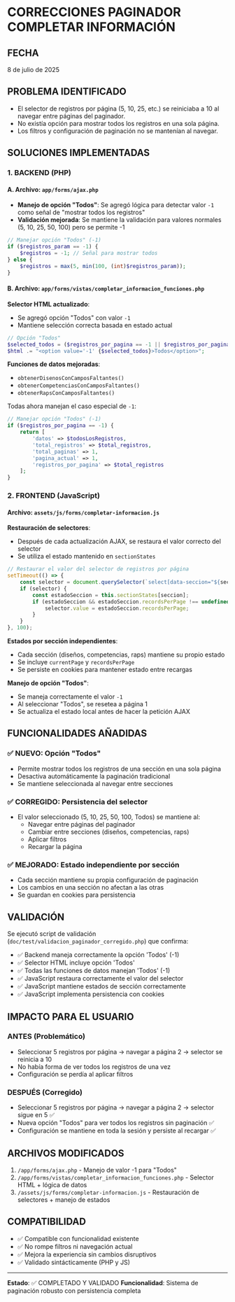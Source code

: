 # CORRECCIONES PAGINADOR COMPLETAR INFORMACIÓN

## FECHA
8 de julio de 2025

## PROBLEMA IDENTIFICADO
- El selector de registros por página (5, 10, 25, etc.) se reiniciaba a 10 al navegar entre páginas del paginador.
- No existía opción para mostrar todos los registros en una sola página.
- Los filtros y configuración de paginación no se mantenían al navegar.

## SOLUCIONES IMPLEMENTADAS

### 1. BACKEND (PHP)

#### A. Archivo: `app/forms/ajax.php`
- **Manejo de opción "Todos"**: Se agregó lógica para detectar valor `-1` como señal de "mostrar todos los registros"
- **Validación mejorada**: Se mantiene la validación para valores normales (5, 10, 25, 50, 100) pero se permite -1

```php
// Manejar opción "Todos" (-1)
if ($registros_param == -1) {
    $registros = -1; // Señal para mostrar todos
} else {
    $registros = max(5, min(100, (int)$registros_param));
}
```

#### B. Archivo: `app/forms/vistas/completar_informacion_funciones.php`

**Selector HTML actualizado**:
- Se agregó opción "Todos" con valor `-1`
- Mantiene selección correcta basada en estado actual

```php
// Opción "Todos" 
$selected_todos = ($registros_por_pagina == -1 || $registros_por_pagina >= 999) ? 'selected' : '';
$html .= "<option value='-1' {$selected_todos}>Todos</option>";
```

**Funciones de datos mejoradas**:
- `obtenerDisenosConCamposFaltantes()`
- `obtenerCompetenciasConCamposFaltantes()`
- `obtenerRapsConCamposFaltantes()`

Todas ahora manejan el caso especial de `-1`:

```php
// Manejar opción "Todos" (-1)
if ($registros_por_pagina == -1) {
    return [
        'datos' => $todosLosRegistros,
        'total_registros' => $total_registros,
        'total_paginas' => 1,
        'pagina_actual' => 1,
        'registros_por_pagina' => $total_registros
    ];
}
```

### 2. FRONTEND (JavaScript)

#### Archivo: `assets/js/forms/completar-informacion.js`

**Restauración de selectores**:
- Después de cada actualización AJAX, se restaura el valor correcto del selector
- Se utiliza el estado mantenido en `sectionStates`

```javascript
// Restaurar el valor del selector de registros por página
setTimeout(() => {
    const selector = document.querySelector(`select[data-seccion="${seccion}"].ajax-records-selector`);
    if (selector) {
        const estadoSeccion = this.sectionStates[seccion];
        if (estadoSeccion && estadoSeccion.recordsPerPage !== undefined) {
            selector.value = estadoSeccion.recordsPerPage;
        }
    }
}, 100);
```

**Estados por sección independientes**:
- Cada sección (diseños, competencias, raps) mantiene su propio estado
- Se incluye `currentPage` y `recordsPerPage`
- Se persiste en cookies para mantener estado entre recargas

**Manejo de opción "Todos"**:
- Se maneja correctamente el valor `-1`
- Al seleccionar "Todos", se resetea a página 1
- Se actualiza el estado local antes de hacer la petición AJAX

## FUNCIONALIDADES AÑADIDAS

### ✅ NUEVO: Opción "Todos"
- Permite mostrar todos los registros de una sección en una sola página
- Desactiva automáticamente la paginación tradicional
- Se mantiene seleccionada al navegar entre secciones

### ✅ CORREGIDO: Persistencia del selector
- El valor seleccionado (5, 10, 25, 50, 100, Todos) se mantiene al:
  - Navegar entre páginas del paginador
  - Cambiar entre secciones (diseños, competencias, raps)
  - Aplicar filtros
  - Recargar la página

### ✅ MEJORADO: Estado independiente por sección
- Cada sección mantiene su propia configuración de paginación
- Los cambios en una sección no afectan a las otras
- Se guardan en cookies para persistencia

## VALIDACIÓN

Se ejecutó script de validación (`doc/test/validacion_paginador_corregido.php`) que confirma:

- ✅ Backend maneja correctamente la opción 'Todos' (-1)
- ✅ Selector HTML incluye opción 'Todos'
- ✅ Todas las funciones de datos manejan 'Todos' (-1)
- ✅ JavaScript restaura correctamente el valor del selector
- ✅ JavaScript mantiene estados de sección correctamente
- ✅ JavaScript implementa persistencia con cookies

## IMPACTO PARA EL USUARIO

### ANTES (Problemático)
- Seleccionar 5 registros por página → navegar a página 2 → selector se reinicia a 10
- No había forma de ver todos los registros de una vez
- Configuración se perdía al aplicar filtros

### DESPUÉS (Corregido)
- Seleccionar 5 registros por página → navegar a página 2 → selector sigue en 5 ✅
- Nueva opción "Todos" para ver todos los registros sin paginación ✅
- Configuración se mantiene en toda la sesión y persiste al recargar ✅

## ARCHIVOS MODIFICADOS

1. `/app/forms/ajax.php` - Manejo de valor -1 para "Todos"
2. `/app/forms/vistas/completar_informacion_funciones.php` - Selector HTML + lógica de datos
3. `/assets/js/forms/completar-informacion.js` - Restauración de selectores + manejo de estados

## COMPATIBILIDAD

- ✅ Compatible con funcionalidad existente
- ✅ No rompe filtros ni navegación actual
- ✅ Mejora la experiencia sin cambios disruptivos
- ✅ Validado sintácticamente (PHP y JS)

---

**Estado**: ✅ COMPLETADO Y VALIDADO
**Funcionalidad**: Sistema de paginación robusto con persistencia completa
